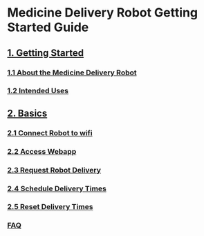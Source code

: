 # Medicine Delivery Robot Getting Started Guide

## [1. Getting Started](https://github.com/BrockStech/SeniorDesign/blob/master/Assignments/GettingStarted/About.md) 
### [1.1 About the Medicine Delivery Robot](https://github.com/BrockStech/SeniorDesign/blob/master/Assignments/GettingStarted/About.md)
### [1.2 Intended Uses](https://github.com/BrockStech/SeniorDesign/blob/master/Assignments/GettingStarted/Uses.md)

## [2. Basics](https://github.com/BrockStech/SeniorDesign/blob/master/Assignments/GettingStarted/Connection.md)
###  [2.1 Connect Robot to wifi](https://github.com/BrockStech/SeniorDesign/blob/master/Assignments/GettingStarted/Connection.md)
###  [2.2 Access Webapp](https://github.com/BrockStech/SeniorDesign/blob/master/Assignments/GettingStarted/AccessWebapp.md)
###  [2.3 Request Robot Delivery](https://github.com/BrockStech/SeniorDesign/blob/master/Assignments/GettingStarted/RequestDelivery.md)
###  [2.4 Schedule Delivery Times](https://github.com/BrockStech/SeniorDesign/blob/master/Assignments/GettingStarted/ScheduleDelivery.md)
###  [2.5 Reset Delivery Times](https://github.com/BrockStech/SeniorDesign/blob/master/Assignments/GettingStarted/ResetDelivery.md)

### [FAQ](https://github.com/BrockStech/SeniorDesign/blob/master/Assignments/GettingStarted/FAQ.md)
